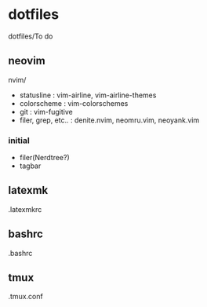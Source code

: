 # dotfiles
dotfiles/To do

## neovim
nvim/
- statusline : vim-airline, vim-airline-themes
- colorscheme : vim-colorschemes
- git : vim-fugitive
- filer, grep, etc.. : denite.nvim, neomru.vim, neoyank.vim

### initial
- filer(Nerdtree?)
- tagbar

## latexmk
.latexmkrc

## bashrc
.bashrc

## tmux
.tmux.conf
